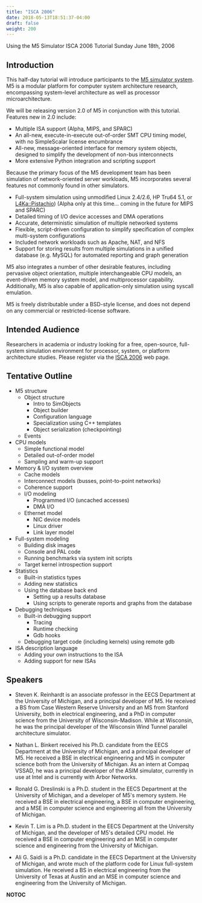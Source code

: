 ```yaml
---
title: "ISCA 2006"
date: 2018-05-13T18:51:37-04:00
draft: false
weight: 200
---
```


Using the M5 Simulator ISCA 2006 Tutorial Sunday June 18th, 2006

## Introduction

This half-day tutorial will introduce participants to the [M5 simulator
system](Main_Page "wikilink"). M5 is a modular platform for computer
system architecture research, encompassing system-level architecture as
well as processor microarchitecture.

We will be releasing version 2.0 of M5 in conjunction with this
tutorial. Features new in 2.0 include:

  - Multiple ISA support (Alpha, MIPS, and SPARC)
  - An all-new, execute-in-execute out-of-order SMT CPU timing model,
    with no SimpleScalar license encumbrance
  - All-new, message-oriented interface for memory system objects,
    designed to simplify the development of non-bus interconnects
  - More extensive Python integration and scripting support

Because the primary focus of the M5 development team has been simulation
of network-oriented server workloads, M5 incorporates several features
not commonly found in other simulators.

  - Full-system simulation using unmodified Linux 2.4/2.6, HP Tru64 5.1,
    or [L4Ka::Pistachio](http://l4ka.org/projects/pistachio)) (Alpha
    only at this time... coming in the future for MIPS and SPARC)
  - Detailed timing of I/O device accesses and DMA operations
  - Accurate, deterministic simulation of multiple networked systems
  - Flexible, script-driven configuration to simplify specification of
    complex multi-system configurations
  - Included network workloads such as Apache, NAT, and NFS
  - Support for storing results from multiple simulations in a unified
    database (e.g. MySQL) for automated reporting and graph generation

M5 also integrates a number of other desirable features, including
pervasive object orientation, multiple interchangeable CPU models, an
event-driven memory system model, and multiprocessor capability.
Additionally, M5 is also capable of application-only simulation using
syscall emulation.

M5 is freely distributable under a BSD-style license, and does not
depend on any commercial or restricted-license software.

## Intended Audience

Researchers in academia or industry looking for a free, open-source,
full-system simulation environment for processor, system, or platform
architecture studies. Please register via the
[ISCA 2006](http://www.ece.neu.edu/conf/isca2006) web page.

## Tentative Outline

  - M5 structure
      - Object structure
          - Intro to SimObjects
          - Object builder
          - Configuration language
          - Specialization using C++ templates
          - Object serialization (checkpointing)
      - Events
  - CPU models
      - Simple functional model
      - Detailed out-of-order model
      - Sampling and warm-up support
  - Memory & I/O system overview
      - Cache models
      - Interconnect models (busses, point-to-point networks)
      - Coherence support
      - I/O modeling
          - Programmed I/O (uncached accesses)
          - DMA I/O
      - Ethernet model
          - NIC device models
          - Linux driver
          - Link layer model
  - Full-system modeling
      - Building disk images
      - Console and PAL code
      - Running benchmarks via system init scripts
      - Target kernel introspection support
  - Statistics
      - Built-in statistics types
      - Adding new statistics
      - Using the database back end
          - Setting up a results database
          - Using scripts to generate reports and graphs from the
            database
  - Debugging techniques
      - Built-in debugging support
          - Tracing
          - Runtime checking
          - Gdb hooks
      - Debugging target code (including kernels) using remote gdb
  - ISA description language
      - Adding your own instructions to the ISA
      - Adding support for new ISAs

## Speakers

  - Steven K. Reinhardt is an associate professor in the EECS Department
    at the University of Michigan, and a principal developer of M5. He
    received a BS from Case Western Reserve University and an MS from
    Stanford University, both in electrical engineering, and a PhD in
    computer science from the University of Wisconsin-Madison. While at
    Wisconsin, he was the principal developer of the Wisconsin Wind
    Tunnel parallel architecture simulator.

<!-- end list -->

  - Nathan L. Binkert received his Ph.D. candidate from the EECS
    Department at the University of Michigan, and a principal developer
    of M5. He received a BSE in electrical engineering and MS in
    computer science both from the University of Michigan. As an intern
    at Compaq VSSAD, he was a principal developer of the ASIM simulator,
    currently in use at Intel and is currently with Arbor Networks.

<!-- end list -->

  - Ronald G. Dreslinski is a Ph.D. student in the EECS Department at
    the University of Michigan, and a developer of M5's memory system.
    He received a BSE in electrical engineering, a BSE in computer
    engineering, and a MSE in computer science and engineering all from
    the University of Michigan.

<!-- end list -->

  - Kevin T. Lim is a Ph.D. student in the EECS Department at the
    University of Michigan, and the developer of M5's detailed CPU
    model. He received a BSE in computer engineering and an MSE in
    computer science and engineering from the University of Michigan.

<!-- end list -->

  - Ali G. Saidi is a Ph.D. candidate in the EECS Department at the
    University of Michigan, and wrote much of the platform code for
    Linux full-system simulation. He received a BS in electrical
    engineering from the University of Texas at Austin and an MSE in
    computer science and engineering from the University of Michigan.

__NOTOC__
